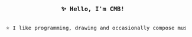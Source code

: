 <pre align="center">
  <h3> ✨ Hello, I'm CMB! </h3>
  ⭐ I like programming, drawing and occasionally compose music ⭐
</pre>
